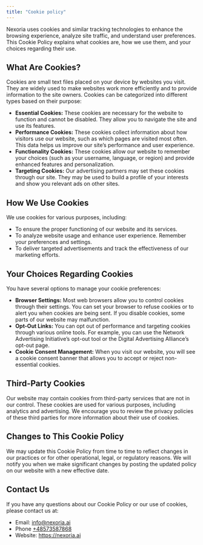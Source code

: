 ```yaml
---
title: "Cookie policy"
---
```


Nexoria uses cookies and similar tracking technologies to enhance the browsing experience, analyze site traffic, and understand user preferences. This Cookie Policy explains what cookies are, how we use them, and your choices regarding their use.

## What Are Cookies?
Cookies are small text files placed on your device by websites you visit. They are widely used to make websites work more efficiently and to provide information to the site owners. Cookies can be categorized into different types based on their purpose:

- **Essential Cookies:** These cookies are necessary for the website to function and cannot be disabled. They allow you to navigate the site and use its features.
- **Performance Cookies:** These cookies collect information about how visitors use our website, such as which pages are visited most often. This data helps us improve our site’s performance and user experience.
- **Functionality Cookies:** These cookies allow our website to remember your choices (such as your username, language, or region) and provide enhanced features and personalization.
- **Targeting Cookies:** Our advertising partners may set these cookies through our site. They may be used to build a profile of your interests and show you relevant ads on other sites.

## How We Use Cookies
We use cookies for various purposes, including:

- To ensure the proper functioning of our website and its services.
- To analyze website usage and enhance user experience.
Remember your preferences and settings.
- To deliver targeted advertisements and track the effectiveness of our marketing efforts.

## Your Choices Regarding Cookies
You have several options to manage your cookie preferences:

- **Browser Settings:** Most web browsers allow you to control cookies through their settings. You can set your browser to refuse cookies or to alert you when cookies are being sent. If you disable cookies, some parts of our website may malfunction.
- **Opt-Out Links:** You can opt out of performance and targeting cookies through various online tools. For example, you can use the Network Advertising Initiative’s opt-out tool or the Digital Advertising Alliance’s opt-out page.
- **Cookie Consent Management:** When you visit our website, you will see a cookie consent banner that allows you to accept or reject non-essential cookies.

## Third-Party Cookies

Our website may contain cookies from third-party services that are not in our control. These cookies are used for various purposes, including analytics and advertising. We encourage you to review the privacy policies of these third parties for more information about their use of cookies.

## Changes to This Cookie Policy

We may update this Cookie Policy from time to time to reflect changes in our practices or for other operational, legal, or regulatory reasons. We will notify you when we make significant changes by posting the updated policy on our website with a new effective date.

## Contact Us

If you have any questions about our Cookie Policy or our use of cookies, please contact us at:

- Email: info@nexoria.ai 
- Phone <a href="tel:+48573587868">+48573587868</a>
- Website: https://nexoria.ai 